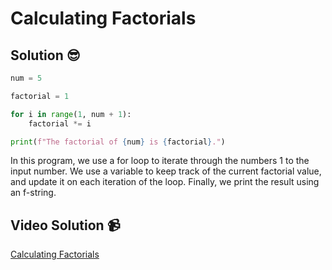 # Calculating Factorials

## Solution 😎

```python
num = 5

factorial = 1

for i in range(1, num + 1):
    factorial *= i

print(f"The factorial of {num} is {factorial}.")
```

In this program, we use a for loop to iterate through the numbers 1 to the input number. We use a variable to keep track of the current factorial value, and update it on each iteration of the loop. Finally, we print the result using an f-string.

## Video Solution 📹

[Calculating Factorials](https://edpuzzle.com/assignments/6386b331fbf1084156e46dda/watch)
